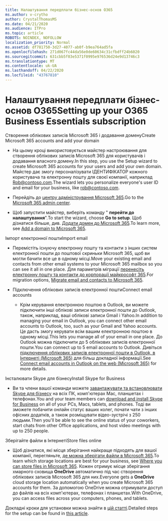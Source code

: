 ```yaml
---
title: Налаштування передплати бізнес-основ O365
ms.author: v-crytho
author: CrystalThomasMS
ms.date: 04/21/2020
ms.audience: ITPro
ms.topic: article
ROBOTS: NOINDEX, NOFOLLOW
localization_priority: Normal
ms.assetid: df781750-3d27-4077-ab0f-b9ea764ad5fa
ms.openlocfilehash: 271d067fc44da56e0de60634c31cfbdff24b6020
ms.sourcegitcommit: 631cbb5f03e5371f0995e976536d24e9d13746c3
ms.translationtype: MT
ms.contentlocale: uk-UA
ms.lasthandoff: 04/22/2020
ms.locfileid: "43767810"
---
```

# <a name="setting-up-your-o365-business-essentials-subscription"></a><span data-ttu-id="84f2e-102">Налаштування передплати бізнес-основ O365</span><span class="sxs-lookup"><span data-stu-id="84f2e-102">Setting up your O365 Business Essentials subscription</span></span>

<span data-ttu-id="84f2e-103">Створення облікових записів Microsoft 365 і додавання домену</span><span class="sxs-lookup"><span data-stu-id="84f2e-103">Create Microsoft 365 accounts and add your domain</span></span>
  
- <span data-ttu-id="84f2e-104">На цьому кроці використовується майстер настроювання для створення облікових записів Microsoft 365 для користувачів і додавання власного домену.</span><span class="sxs-lookup"><span data-stu-id="84f2e-104">In this step, you use the Setup wizard to create Microsoft 365 accounts for your users and add your own domain.</span></span> <span data-ttu-id="84f2e-105">Майстер дає змогу персоналізувати ІДЕНТИФІКАТОР кожного користувача та електронну пошту для своєї компанії, наприклад [Rob@contoso.com](mailto:rob@contoso.com).</span><span class="sxs-lookup"><span data-stu-id="84f2e-105">The wizard lets you personalize everyone's user ID and email for your business, like [rob@contoso.com](mailto:rob@contoso.com).</span></span>
    
- <span data-ttu-id="84f2e-106">Перейдіть до [центру адміністрування Microsoft 365](https://login.partner.microsoftonline.cn/).</span><span class="sxs-lookup"><span data-stu-id="84f2e-106">Go to the [Microsoft 365 admin center](https://login.partner.microsoftonline.cn/).</span></span>
    
- <span data-ttu-id="84f2e-107">Щоб запустити майстер, виберіть команду " **перейти до налаштування**".</span><span class="sxs-lookup"><span data-stu-id="84f2e-107">To start the wizard, choose **Go to setup**.</span></span> <span data-ttu-id="84f2e-108">Щоб дізнатися більше, див. [Додати домен до Microsoft 365](https://docs.microsoft.com/office365/admin/setup/add-domain).</span><span class="sxs-lookup"><span data-stu-id="84f2e-108">To learn more, see [Add a domain to Microsoft 365](https://docs.microsoft.com/office365/admin/setup/add-domain).</span></span>
    
<span data-ttu-id="84f2e-109">Імпорт електронної пошти</span><span class="sxs-lookup"><span data-stu-id="84f2e-109">Import email</span></span>
  
- <span data-ttu-id="84f2e-110">Перемістіть існуючу електронну пошту та контакти з інших систем електронної пошти до поштової скриньки Microsoft 365, щоб ви могли бачити все це в одному місці.</span><span class="sxs-lookup"><span data-stu-id="84f2e-110">Move your existing email and contacts from other email systems to your Microsoft 365 mailbox so you can see it all in one place.</span></span> <span data-ttu-id="84f2e-111">Для параметрів міграції [перенесіть електронну пошту та контакти до корпорації майкрософт 365](https://docs.microsoft.com/office365/admin/setup/migrate-email-and-contacts-admin).</span><span class="sxs-lookup"><span data-stu-id="84f2e-111">For migration options, [Migrate email and contacts to Microsoft 365](https://docs.microsoft.com/office365/admin/setup/migrate-email-and-contacts-admin).</span></span>
    
- <span data-ttu-id="84f2e-112">Підключення облікових записів електронної пошти</span><span class="sxs-lookup"><span data-stu-id="84f2e-112">Connect email accounts</span></span>
    
  - <span data-ttu-id="84f2e-113">Крім керування електронною поштою в Outlook, ви можете підключити інші облікові записи електронної пошти до Outlook, також, наприклад, ваші облікові записи Gmail і Yahoo.</span><span class="sxs-lookup"><span data-stu-id="84f2e-113">In addition to managing your email in Outlook, you can connect other email accounts to Outlook, too, such as your Gmail and Yahoo accounts.</span></span> <span data-ttu-id="84f2e-114">Це дасть змогу керувати всім вашим електронною поштою в одному місці.</span><span class="sxs-lookup"><span data-stu-id="84f2e-114">This lets you manage all of your email in one place.</span></span> <span data-ttu-id="84f2e-115">До Outlook можна підключити до 5 облікових записів електронної пошти.</span><span class="sxs-lookup"><span data-stu-id="84f2e-115">You can connect up to 5 email accounts to Outlook.</span></span> <span data-ttu-id="84f2e-116">Дивіться [підключення облікових записів електронної пошти в Outlook, в Інтернеті (Microsoft 365)](https://support.office.com/Article/Connect-email-accounts-in-Outlook-on-the-web-Office-365-d7012ff0-924f-4f78-8aca-c3912d886c4d) для більш докладної інформації.</span><span class="sxs-lookup"><span data-stu-id="84f2e-116">See [Connect email accounts in Outlook on the web (Microsoft 365)](https://support.office.com/Article/Connect-email-accounts-in-Outlook-on-the-web-Office-365-d7012ff0-924f-4f78-8aca-c3912d886c4d) for more details.</span></span> 
    
<span data-ttu-id="84f2e-117">Інсталювати Skype для бізнесу</span><span class="sxs-lookup"><span data-stu-id="84f2e-117">Install Skype for Business</span></span>
  
- <span data-ttu-id="84f2e-118">Ви та члени вашої команди можете [завантажувати та встановлювати Skype для бізнесу](https://support.office.com/Article/download-and-install-Skype-for-Business-8a0d4da8-9d58-44f9-9759-5c8f340cb3fb) на всіх ПК, комп'ютерах Mac, планшетах і телефонах.</span><span class="sxs-lookup"><span data-stu-id="84f2e-118">You and your team members can [download and install Skype for Business](https://support.office.com/Article/download-and-install-Skype-for-Business-8a0d4da8-9d58-44f9-9759-5c8f340cb3fb) on all of your PCs, Macs, tablets, and phones.</span></span> <span data-ttu-id="84f2e-119">Тоді ви зможете побачити онлайн статус ваших колег, почати чати з інших офісних додатків, а також розміщувати відео-зустрічі з 250 людьми.</span><span class="sxs-lookup"><span data-stu-id="84f2e-119">Then you'll be able to see the online status of your coworkers, start chats from other Office applications, and host video meetings with up to 250 people.</span></span> 
    
<span data-ttu-id="84f2e-120">Зберігайте файли в Інтернеті</span><span class="sxs-lookup"><span data-stu-id="84f2e-120">Store files online</span></span>
  
- <span data-ttu-id="84f2e-121">Щоб дізнатися, які місця зберігання найкраще підходять для вашої компанії, перегляньте, [де можна зберігати файли в Microsoft 365](https://support.office.com/article/c7c20284-bc94-47f4-9728-d28e9daf0790.aspx).</span><span class="sxs-lookup"><span data-stu-id="84f2e-121">To learn which storage locations are best for your business, see [Where you can store files in Microsoft 365](https://support.office.com/article/c7c20284-bc94-47f4-9728-d28e9daf0790.aspx).</span></span> <span data-ttu-id="84f2e-122">Кожен отримує місце зберігання хмарного сховища **OneDrive** автоматично під час створення облікових записів Microsoft 365 для них.</span><span class="sxs-lookup"><span data-stu-id="84f2e-122">Everyone gets a **OneDrive** cloud storage location automatically when you create Microsoft 365 accounts for them.</span></span> <span data-ttu-id="84f2e-123">За допомогою OneDrive можна отримувати доступ до файлів на всіх комп'ютерах, телефонах і планшетах.</span><span class="sxs-lookup"><span data-stu-id="84f2e-123">With OneDrive, you can access files across your computers, phones, and tablets.</span></span> 
    
<span data-ttu-id="84f2e-124">Докладні кроки для установки можна знайти в [цій статті](https://docs.microsoft.com/office365/admin/setup/setup).</span><span class="sxs-lookup"><span data-stu-id="84f2e-124">Detailed steps for the setup can be found in [this article](https://docs.microsoft.com/office365/admin/setup/setup).</span></span>
  

